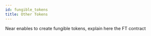 ```yaml
---
id: fungible_tokens
title: Other Tokens
---
```


Near enables to create fungible tokens, explain here the FT contract